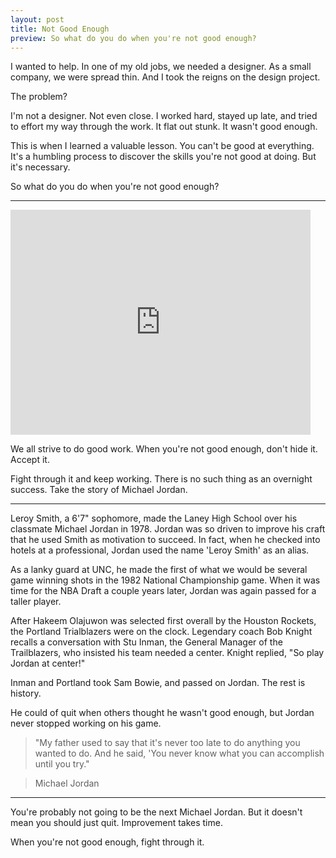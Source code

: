 ```yaml
---
layout: post
title: Not Good Enough
preview: So what do you do when you're not good enough?
---
```


I wanted to help. In one of my old jobs, we needed a designer. As a small company, we were spread thin. And I took the reigns on the design project. 

The problem? 

I'm not a designer. Not even close. I worked hard, stayed up late, and tried to effort my way through the work. It flat out stunk. It wasn't good enough. 

This is when I learned a valuable lesson. You can't be good at everything. It's a humbling process to discover the skills you're not good at doing. But it's necessary.  

So what do you do when you're not good enough? 
* * *
<iframe width="480" height="360" src="http://www.youtube.com/embed/3ResTHKVxf4" frameborder="0"> </iframe>

We all strive to do good work. When you're not good enough, don't hide it. Accept it. 

Fight through it and keep working. There is no such thing as an overnight success. Take the story of Michael Jordan.  

* * *

Leroy Smith, a 6'7" sophomore, made the Laney High School over his classmate Michael Jordan in 1978. Jordan was so driven to improve his craft that he used Smith as motivation to succeed. In fact, when he checked into hotels at a professional, Jordan used the name 'Leroy Smith' as an alias. 

As a lanky guard at UNC, he made the first of what we would be several game winning shots in the 1982 National Championship game. When it was time for the NBA Draft a couple years later, Jordan was again passed for a taller player. 

After Hakeem Olajuwon was selected first overall by the Houston Rockets, the Portland Trialblazers were on the clock. Legendary coach Bob Knight recalls a conversation with Stu Inman, the General Manager of the Trailblazers, who insisted his team needed a center. Knight replied, "So play Jordan at center!" 

Inman and Portland took Sam Bowie, and passed on Jordan. The rest is history. 

He could of quit when others thought he wasn't good enough, but Jordan never stopped working on his game.

> "My father used to say that it's never too late to do anything you wanted to do. And he said, 'You never know what you can accomplish until you try." 

> Michael Jordan

* * *

You're probably not going to be the next Michael Jordan. But it doesn't mean you should just quit. Improvement takes time. 

When you're not good enough, fight through it. 
